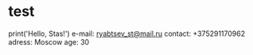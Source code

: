 # test
print('Hello, Stas!')
e-mail: ryabtsev_st@mail.ru
contact: +375291170962
adress: Moscow
age: 30
